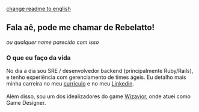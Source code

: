 [change readme to english](/README.en.md)

## Fala aê, pode me chamar de Rebelatto!
_ou qualquer nome parecido com isso_

### O que eu faço da vida
No dia a dia sou SRE / desenvolvedor backend (principalmente Ruby/Rails), e tenho experiência com gerenciamento de times ágeis. Eu detalho mais minha carreira no meu [currículo](https://drive.google.com/file/d/1NzBbPspyBrSGGuSq-Z8NbUevZlAdKvGj/view?usp=sharing) e no meu [Linkedin](https://www.linkedin.com/in/rebelatto/).
<br/><br/>
Além disso, sou um dos idealizadores do game [Wizavior](https://www.facebook.com/wizaviorgame), onde atuei como Game Designer.
